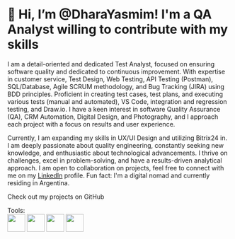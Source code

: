 <h1>👋 Hi, I’m @DharaYasmim! I'm a QA Analyst willing to contribute with my skills</h1>

I am a detail-oriented and dedicated Test Analyst, focused on ensuring software quality and dedicated to continuous improvement. With expertise in  customer service, Test Design, Web Testing, API Testing (Postman), SQL/Database, Agile SCRUM methodology, and Bug Tracking (JIRA) using BDD principles. Proficient in creating test cases, test plans, and executing various tests (manual and automated), VS Code, integration and regression testing, and Draw.io. I have a keen interest in software Quality Assurance (QA), CRM Automation, Digital Design, and Photography, and I approach each project with a focus on results and user experience.

Currently, I am expanding my skills in UX/UI Design and utilizing Bitrix24 in. I am deeply passionate about quality engineering, constantly seeking new knowledge, and enthusiastic about technological advancements. I thrive on challenges, excel in problem-solving, and have a results-driven analytical approach. I am open to collaboration on projects, feel free to connect with me on my [LinkedIn](https://www.linkedin.com/in/dharayasmim/) profile. Fun fact: I'm a digital nomad and currently residing in Argentina.
 
Check out my projects on GitHub

Tools:<br>
<img src="https://cdn-icons-png.flaticon.com/512/5968/5968705.png" width="40px" href="https://www.figma.com"> 
<img src="https://cdn.iconscout.com/icon/free/png-256/free-postman-3521648-2945092.png?f=webp" width="40px" href="https://postman.com">
<img src="https://github.com/DharaYasmim/DharaYasmim/assets/170812908/e03cb5fb-203d-40e8-9b02-5166d5e29266" width="40px" href="https://Jira.com">
<img src="https://n8niostorageaccount.blob.core.windows.net/n8nio-strapi-blobs-stage/assets/bitrix24_a866c85a7b.png" width="40px" href="https://bitrix24.com">




<!---
DharaYasmim/DharaYasmim is a ✨ special ✨ repository because its `README.md` (this file) appears on your GitHub profile.
You can click the Preview link to take a look at your changes.
--->

